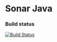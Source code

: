 Sonar Java
==========

### Build status

[![Build Status](https://api.travis-ci.org/SonarSource/sonar-java.png)](https://travis-ci.org/SonarSource/sonar-java)
